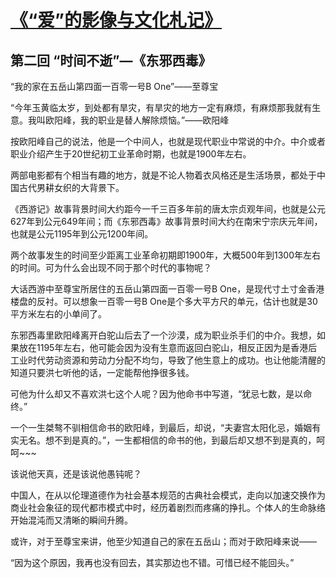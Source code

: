 # [《“爱”的影像与文化札记》](https://github.com/raffello/raffello.github.io)

## 第二回 “时间不逝”—《东邪西毒》

“我的家在五岳山第四面一百零一号B One”——至尊宝

“今年玉黄临太岁，到处都有旱灾，有旱灾的地方一定有麻烦，有麻烦那我就有生意。我叫欧阳峰，我的职业是替人解除烦恼。”——欧阳峰

按欧阳峰自己的说法，他是一个中间人，也就是现代职业中常说的中介。中介或者职业介绍产生于20世纪初工业革命时期，也就是1900年左右。

两部电影都有个相当有趣的地方，就是不论人物着衣风格还是生活场景，都处于中国古代男耕女织的大背景下。

《西游记》故事背景时间大约距今一千三百多年前的唐太宗贞观年间，也就是公元627年到公元649年间；而《东邪西毒》故事背景时间大约在南宋宁宗庆元年间，也就是公元1195年到公元1200年间。

两个故事发生的时间至少距离工业革命初期即1900年，大概500年到1300年左右的时间。可为什么会出现不同于那个时代的事物呢？

大话西游中至尊宝所居住的五岳山第四面一百零一号B One，是现代寸土寸金香港楼盘的反衬。可以想象一百零一号B One是个多大平方尺的单元，估计也就是30平方米左右的小单间了。

东邪西毒里欧阳峰离开白驼山后去了一个沙漠，成为职业杀手们的中介。我想，如果放在1195年左右，他可能会因为没有生意而返回白驼山，相反正因为是香港后工业时代劳动资源和劳动力分配不均匀，导致了他生意上的成功。也让他能清醒的知道只要洪七听他的话，一定能帮他挣很多钱。

可他为什么却又不喜欢洪七这个人呢？因为他命书中写道，“犹忌七数，是以命终。”

一个一生桀骜不驯相信命书的欧阳峰，到最后，却说，“夫妻宫太阳化忌，婚姻有实无名。想不到是真的。”，一生都相信的命书的他，到最后却又想不到是真的，呵呵~~~

该说他天真，还是该说他愚钝呢？

中国人，在从以伦理道德作为社会基本规范的古典社会模式，走向以加速交换作为商业社会象征的现代都市模式中时，经历着剧烈而疼痛的挣扎。个体人的生命脉络开始混沌而又清晰的瞬间升腾。

或许，对于至尊宝来讲，他至少知道自己的家在五岳山；而对于欧阳峰来说——

“因为这个原因，我再也没有回去，其实那边也不错。可惜已经不能回头。” 
